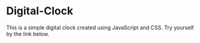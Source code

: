 # Digital-Clock
This is a simple digital clock created using JavaScript and CSS. Try yourself by the link below.
